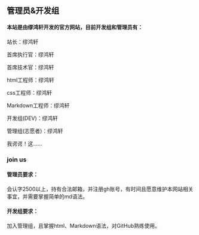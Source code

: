 ## 管理员&开发组

#### 本站是由**缪鸿轩**开发的官方网站，目前开发组和管理员有：
站长：缪鸿轩

首席执行官：缪鸿轩

首席技术官：缪鸿轩

html工程师：缪鸿轩

css工程师：缪鸿轩

Markdown工程师：缪鸿轩

开发组(DEV)：缪鸿轩

管理组(志愿者)：缪鸿轩

我谔谔！这……

### join us

#### 管理员要求：

会认字2500以上，持有合法邮箱，并注册gh账号，有时间且愿意维护本网站相关事宜，并需要掌握简单的md语法。

#### 开发组要求：

加入管理组，且掌握html、Markdown语法，对GitHub熟练使用。
